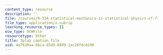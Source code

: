 ```yaml
---
content_type: resource
description: ''
file: /courses/8-334-statistical-mechanics-ii-statistical-physics-of-fields-spring-2014/4e7630aa66ca65dd88991ac28fdc6290_NLKJdcb1E5I.srt
file_type: application/x-subrip
learning_resource_types: []
ocw_type: OCWFile
resourcetype: Other
title: 3play caption file
uid: 4e7630aa-66ca-65dd-8899-1ac28fdc6290
---
```

